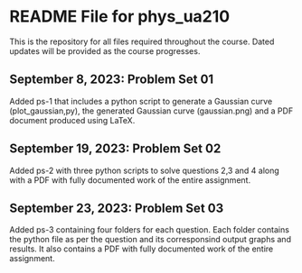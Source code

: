 # README File for phys_ua210 

This is the repository for all files required throughout the course. Dated updates will be provided as the course progresses. 

## September 8, 2023: Problem Set 01 
Added ps-1 that includes a python script to generate a Gaussian curve (plot_gaussian,py), the generated Gaussian curve (gaussian.png) and a PDF document produced using LaTeX. 

## September 19, 2023: Problem Set 02
Added ps-2 with three python scripts to solve questions 2,3 and 4 along with a PDF with fully documented work of the entire assignment. 

## September 23, 2023: Problem Set 03
Added ps-3 containing four folders for each question. Each folder contains the python file as per the question and its corresponsind output graphs and results. It also contains a PDF with fully documented work of the entire assignment. 
